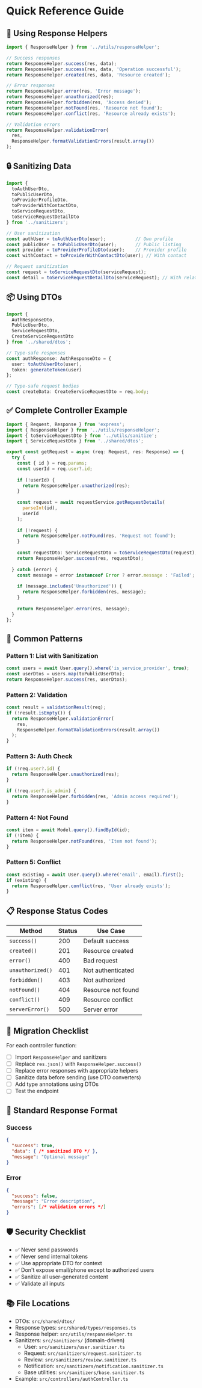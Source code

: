 # Quick Reference Guide

## 🚀 Using Response Helpers

```typescript
import { ResponseHelper } from '../utils/responseHelper';

// Success responses
return ResponseHelper.success(res, data);
return ResponseHelper.success(res, data, 'Operation successful');
return ResponseHelper.created(res, data, 'Resource created');

// Error responses
return ResponseHelper.error(res, 'Error message');
return ResponseHelper.unauthorized(res);
return ResponseHelper.forbidden(res, 'Access denied');
return ResponseHelper.notFound(res, 'Resource not found');
return ResponseHelper.conflict(res, 'Resource already exists');

// Validation errors
return ResponseHelper.validationError(
  res,
  ResponseHelper.formatValidationErrors(result.array())
);
```

## 🔒 Sanitizing Data

```typescript
import {
  toAuthUserDto,
  toPublicUserDto,
  toProviderProfileDto,
  toProviderWithContactDto,
  toServiceRequestDto,
  toServiceRequestDetailDto
} from '../sanitizers';

// User sanitization
const authUser = toAuthUserDto(user);           // Own profile
const publicUser = toPublicUserDto(user);       // Public listing
const provider = toProviderProfileDto(user);    // Provider profile
const withContact = toProviderWithContactDto(user); // With contact

// Request sanitization
const request = toServiceRequestDto(serviceRequest);
const detail = toServiceRequestDetailDto(serviceRequest); // With relations
```

## 📦 Using DTOs

```typescript
import {
  AuthResponseDto,
  PublicUserDto,
  ServiceRequestDto,
  CreateServiceRequestDto
} from '../shared/dtos';

// Type-safe responses
const authResponse: AuthResponseDto = {
  user: toAuthUserDto(user),
  token: generateToken(user)
};

// Type-safe request bodies
const createData: CreateServiceRequestDto = req.body;
```

## ✅ Complete Controller Example

```typescript
import { Request, Response } from 'express';
import { ResponseHelper } from '../utils/responseHelper';
import { toServiceRequestDto } from '../utils/sanitize';
import { ServiceRequestDto } from '../shared/dtos';

export const getRequest = async (req: Request, res: Response) => {
  try {
    const { id } = req.params;
    const userId = req.user?.id;
    
    if (!userId) {
      return ResponseHelper.unauthorized(res);
    }
    
    const request = await requestService.getRequestDetails(
      parseInt(id),
      userId
    );
    
    if (!request) {
      return ResponseHelper.notFound(res, 'Request not found');
    }
    
    const requestDto: ServiceRequestDto = toServiceRequestDto(request);
    return ResponseHelper.success(res, requestDto);
    
  } catch (error) {
    const message = error instanceof Error ? error.message : 'Failed';
    
    if (message.includes('Unauthorized')) {
      return ResponseHelper.forbidden(res, message);
    }
    
    return ResponseHelper.error(res, message);
  }
};
```

## 🎯 Common Patterns

### Pattern 1: List with Sanitization
```typescript
const users = await User.query().where('is_service_provider', true);
const userDtos = users.map(toPublicUserDto);
return ResponseHelper.success(res, userDtos);
```

### Pattern 2: Validation
```typescript
const result = validationResult(req);
if (!result.isEmpty()) {
  return ResponseHelper.validationError(
    res,
    ResponseHelper.formatValidationErrors(result.array())
  );
}
```

### Pattern 3: Auth Check
```typescript
if (!req.user?.id) {
  return ResponseHelper.unauthorized(res);
}

if (!req.user?.is_admin) {
  return ResponseHelper.forbidden(res, 'Admin access required');
}
```

### Pattern 4: Not Found
```typescript
const item = await Model.query().findById(id);
if (!item) {
  return ResponseHelper.notFound(res, 'Item not found');
}
```

### Pattern 5: Conflict
```typescript
const existing = await User.query().where('email', email).first();
if (existing) {
  return ResponseHelper.conflict(res, 'User already exists');
}
```

## 📋 Response Status Codes

| Method | Status | Use Case |
|--------|--------|----------|
| `success()` | 200 | Default success |
| `created()` | 201 | Resource created |
| `error()` | 400 | Bad request |
| `unauthorized()` | 401 | Not authenticated |
| `forbidden()` | 403 | Not authorized |
| `notFound()` | 404 | Resource not found |
| `conflict()` | 409 | Resource conflict |
| `serverError()` | 500 | Server error |

## 🔄 Migration Checklist

For each controller function:

- [ ] Import `ResponseHelper` and sanitizers
- [ ] Replace `res.json()` with `ResponseHelper.success()`
- [ ] Replace error responses with appropriate helpers
- [ ] Sanitize data before sending (use DTO converters)
- [ ] Add type annotations using DTOs
- [ ] Test the endpoint

## 📝 Standard Response Format

### Success
```json
{
  "success": true,
  "data": { /* sanitized DTO */ },
  "message": "Optional message"
}
```

### Error
```json
{
  "success": false,
  "message": "Error description",
  "errors": [/* validation errors */]
}
```

## 🛡️ Security Checklist

- ✅ Never send passwords
- ✅ Never send internal tokens
- ✅ Use appropriate DTO for context
- ✅ Don't expose email/phone except to authorized users
- ✅ Sanitize all user-generated content
- ✅ Validate all inputs

## 📚 File Locations

- DTOs: `src/shared/dtos/`
- Response types: `src/shared/types/responses.ts`
- Response helper: `src/utils/responseHelper.ts`
- Sanitizers: `src/sanitizers/` (domain-driven)
  - User: `src/sanitizers/user.sanitizer.ts`
  - Request: `src/sanitizers/request.sanitizer.ts`
  - Review: `src/sanitizers/review.sanitizer.ts`
  - Notification: `src/sanitizers/notification.sanitizer.ts`
  - Base utilities: `src/sanitizers/base.sanitizer.ts`
- Example: `src/controllers/authController.ts`

